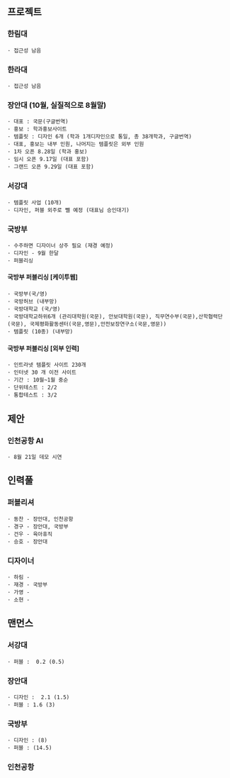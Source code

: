 ## 프로젝트

### 한림대
```
· 접근성 남음
```

### 한라대
```
· 접근성 남음
```

### 장안대 (10월, 실질적으로 8월말)
```
· 대표 : 국문(구글번역)
· 홍보 : 학과홍보사이트
· 템플릿 : 디자인 6개 (학과 1개디자인으로 통일, 총 38개학과, 구글번역)
· 대표, 홍보는 내부 인원, 나머지는 템플릿은 외부 인원
· 1차 오픈 8.28일 (학과 홍보)
· 임시 오픈 9.17일 (대표 포함)
· 그랜드 오픈 9.29일 (대표 포함)
```

### 서강대
```
· 템플릿 사업 (10개)
· 디자인, 퍼블 외주로 뺄 예정 (대표님 승인대기)
```

### 국방부
```
· 수주하면 디자이너 상주 필요 (재경 예정)
· 디자인 - 9월 한달
· 퍼블리싱
```

#### 국방부 퍼블리싱 [케이투웹]
```
· 국방부(국/영)
· 국방허브 (내부망)
· 국방대학교 (국/영)
· 국방대학교하위6개 (관리대학원(국문), 안보대학원(국문), 직무연수부(국문),산학협력단(국문), 국제평화활동센터(국문,영문),안전보장연구소(국문,영문))
· 템플릿 (10종) (내부망)
```

#### 국방부 퍼블리싱 [외부 인력]
```
· 인트라넷 템플릿 사이트 230개
· 인터넷 30 개 이전 사이트
· 기간 : 10월~1월 중순
· 단위테스트 : 2/2
· 통합테스트 : 3/2
```

## 제안

### 인천공항 AI
```
· 8월 21일 데모 시연
```

## 인력풀

### 퍼블리셔
```
· 동찬 - 장안대, 인천공항
· 경구 - 장안대, 국방부
· 건우 - 육아휴직
· 승호 - 장안대
```

### 디자이너
```
· 하림 -
· 재경 - 국방부
· 가영 -
· 소현 -
```

## 맨먼스

### 서강대
```
· 퍼블 :  0.2 (0.5)
```

### 장안대
```
· 디자인 :  2.1 (1.5)
· 퍼블 : 1.6 (3)
```

### 국방부
```
· 디자인 : (8)
· 퍼블 : (14.5)
```

### 인천공항
